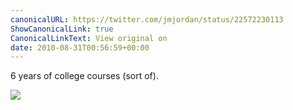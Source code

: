 ```yaml
---
canonicalURL: https://twitter.com/jmjordan/status/22572230113
ShowCanonicalLink: true
CanonicalLinkText: View original on
date: 2010-08-31T00:56:59+00:00
---
```

6 years of college courses (sort of).

![](/images/22572230113-154208416.jpg)